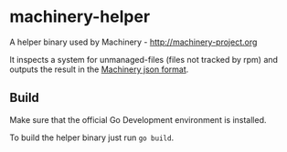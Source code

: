# machinery-helper

A helper binary used by Machinery - http://machinery-project.org

It inspects a system for unmanaged-files (files not tracked by rpm)
and outputs the result in the
[Machinery json format](https://github.com/SUSE/machinery/blob/master/docs/System-Description-Format.md).

## Build

Make sure that the official Go Development environment is installed.

To build the helper binary just run `go build`.
